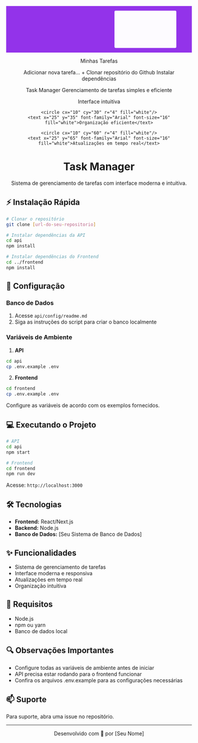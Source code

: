 <div align="center">
<svg viewBox="0 0 1200 300" xmlns="http://www.w3.org/2000/svg">
  <!-- Background -->
  <rect width="1200" height="300" fill="#9333EA"/>
  
  <!-- Task list card -->
  <rect x="700" y="30" width="400" height="240" rx="8" fill="#ffffff" opacity="0.98"/>
  
  <!-- Card header -->
  <text x="740" y="67" font-family="Arial" font-size="20" fill="#374151">Minhas Tarefas</text>
  
  <!-- Add task input -->
  <rect x="720" y="110" width="360" height="40" rx="4" fill="#f3f4f6"/>
  <text x="740" y="135" font-family="Arial" font-size="14" fill="#6b7280">Adicionar nova tarefa...</text>
  <rect x="1020" y="115" width="40" height="30" rx="4" fill="#9333EA"/>
  <text x="1035" y="135" font-family="Arial" font-size="20" fill="white">+</text>
  
  <!-- Task items -->
  <g transform="translate(720, 170)">
    <rect width="360" height="30" rx="4" fill="#f8f9fa"/>
    <circle cx="20" cy="15" r="8" fill="#9333EA"/>
    <text x="40" y="20" font-family="Arial" font-size="14" fill="#374151">Clonar repositório do Github</text>
  </g>
  
  <g transform="translate(720, 210)">
    <rect width="360" height="30" rx="4" fill="#f8f9fa"/>
    <circle cx="20" cy="15" r="8" fill="#9333EA"/>
    <text x="40" y="20" font-family="Arial" font-size="14" fill="#374151">Instalar dependências</text>
  </g>
  
  <!-- Main content -->
  <text x="100" y="120" font-family="Arial" font-size="52" font-weight="bold" fill="white">Task Manager</text>
  <text x="100" y="170" font-family="Arial" font-size="28" fill="white" opacity="0.9">Gerenciamento de tarefas simples e eficiente</text>
  
  <!-- Feature list -->
  <g transform="translate(100, 220)">
    <circle cx="10" cy="0" r="4" fill="white"/>
    <text x="25" y="5" font-family="Arial" font-size="16" fill="white">Interface intuitiva</text>
    
    <circle cx="10" cy="30" r="4" fill="white"/>
    <text x="25" y="35" font-family="Arial" font-size="16" fill="white">Organização eficiente</text>
    
    <circle cx="10" cy="60" r="4" fill="white"/>
    <text x="25" y="65" font-family="Arial" font-size="16" fill="white">Atualizações em tempo real</text>
  </g>
</svg>

# Task Manager

Sistema de gerenciamento de tarefas com interface moderna e intuitiva.
</div>

## ⚡ Instalação Rápida

```bash
# Clonar o repositório
git clone [url-do-seu-repositorio]

# Instalar dependências da API
cd api
npm install

# Instalar dependências do Frontend
cd ../frontend
npm install
```

## 🚀 Configuração

### Banco de Dados
1. Acesse `api/config/readme.md`
2. Siga as instruções do script para criar o banco localmente

### Variáveis de Ambiente
1. **API**
```bash
cd api
cp .env.example .env
```

2. **Frontend**
```bash
cd frontend
cp .env.example .env
```
Configure as variáveis de acordo com os exemplos fornecidos.

## 💻 Executando o Projeto
```bash
# API
cd api
npm start

# Frontend
cd frontend
npm run dev
```
Acesse: `http://localhost:3000`

## 🛠️ Tecnologias
- **Frontend:** React/Next.js
- **Backend:** Node.js
- **Banco de Dados:** [Seu Sistema de Banco de Dados]

## ✨ Funcionalidades
- Sistema de gerenciamento de tarefas
- Interface moderna e responsiva
- Atualizações em tempo real
- Organização intuitiva

## 📝 Requisitos
- Node.js
- npm ou yarn
- Banco de dados local

## 🔍 Observações Importantes
- Configure todas as variáveis de ambiente antes de iniciar
- API precisa estar rodando para o frontend funcionar
- Confira os arquivos .env.example para as configurações necessárias

## 📫 Suporte
Para suporte, abra uma issue no repositório.

---

<div align="center">
Desenvolvido com 💜 por [Seu Nome]
</div>
